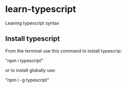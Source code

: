 # learn-typescript
Leaning typescript syntax

## Install typescript

From the terminal use this command to install typescrip: 

"npm i typescript"

or to install globally use: 

"npm i -g typescript"
